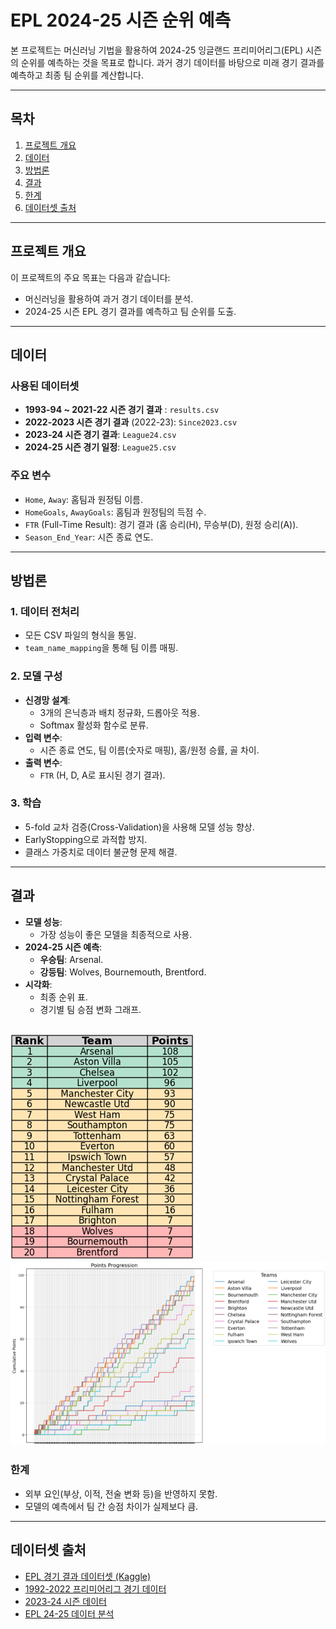 # **EPL 2024-25 시즌 순위 예측**

본 프로젝트는 머신러닝 기법을 활용하여 2024-25 잉글랜드 프리미어리그(EPL) 시즌의 순위를 예측하는 것을 목표로 합니다. 과거 경기 데이터를 바탕으로 미래 경기 결과를 예측하고 최종 팀 순위를 계산합니다.

---

## **목차**
1. [프로젝트 개요](#프로젝트-개요)
2. [데이터](#데이터)
3. [방법론](#방법론)
4. [결과](#결과)
5. [한계](#한계)
6. [데이터셋 출처](#데이터셋-출처)

---

## **프로젝트 개요**
이 프로젝트의 주요 목표는 다음과 같습니다:
- 머신러닝을 활용하여 과거 경기 데이터를 분석.
- 2024-25 시즌 EPL 경기 결과를 예측하고 팀 순위를 도출.
  
---

## **데이터**
### **사용된 데이터셋**
- **1993-94 ~ 2021-22 시즌 경기 결과** : `results.csv`
- **2022-2023 시즌 경기 결과** (2022-23): `Since2023.csv`
- **2023-24 시즌 경기 결과**: `League24.csv`
- **2024-25 시즌 경기 일정**: `League25.csv`

### **주요 변수**
- `Home`, `Away`: 홈팀과 원정팀 이름.
- `HomeGoals`, `AwayGoals`: 홈팀과 원정팀의 득점 수.
- `FTR` (Full-Time Result): 경기 결과 (홈 승리(H), 무승부(D), 원정 승리(A)).
- `Season_End_Year`: 시즌 종료 연도.

---

## **방법론**
### **1. 데이터 전처리**
- 모든 CSV 파일의 형식을 통일.
- `team_name_mapping`을 통해 팀 이름 매핑.

### **2. 모델 구성**
- **신경망 설계**:
  - 3개의 은닉층과 배치 정규화, 드롭아웃 적용.
  - Softmax 활성화 함수로 분류.
- **입력 변수**:
  - 시즌 종료 연도, 팀 이름(숫자로 매핑), 홈/원정 승률, 골 차이.
- **출력 변수**:
  - `FTR` (H, D, A로 표시된 경기 결과).

### **3. 학습**
- 5-fold 교차 검증(Cross-Validation)을 사용해 모델 성능 향상.
- EarlyStopping으로 과적합 방지.
- 클래스 가중치로 데이터 불균형 문제 해결.

---

## **결과**
- **모델 성능**:
  - 가장 성능이 좋은 모델을 최종적으로 사용.
- **2024-25 시즌 예측**:
  - **우승팀**: Arsenal.
  - **강등팀**: Wolves, Bournemouth, Brentford.
- **시각화**:
  - 최종 순위 표.
  - 경기별 팀 승점 변화 그래프.

![Points Progression](image/1.png)
![Points Progression](image/2.png)
---


### **한계**
- 외부 요인(부상, 이적, 전술 변화 등)을 반영하지 못함.
- 모델의 예측에서 팀 간 승점 차이가 실제보다 큼.

---

## 데이터셋 출처
- [EPL 경기 결과 데이터셋 (Kaggle)](https://www.kaggle.com/datasets/irkaal/english-premier-league-results)
- [1992-2022 프리미어리그 경기 데이터](https://www.kaggle.com/datasets/evangower/premier-league-matches-19922022)
- [2023-24 시즌 데이터](https://www.kaggle.com/datasets/danilocardoso/premier-league-20232024)
- [EPL 24-25 데이터 분석](https://www.kaggle.com/code/meraxes10/basic-analysis-on-epl-24-25-data)



